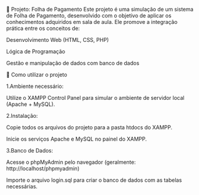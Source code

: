 📄 Projeto: Folha de Pagamento
Este projeto é uma simulação de um sistema de Folha de Pagamento, desenvolvido com o objetivo de aplicar os conhecimentos adquiridos em sala de aula. Ele promove a integração prática entre os conceitos de:

Desenvolvimento Web (HTML, CSS, PHP)

Lógica de Programação

Gestão e manipulação de dados com banco de dados

🔧 Como utilizar o projeto

1.Ambiente necessário:

Utilize o XAMPP Control Panel para simular o ambiente de servidor local (Apache + MySQL).

2.Instalação:

Copie todos os arquivos do projeto para a pasta htdocs do XAMPP.

Inicie os serviços Apache e MySQL no painel do XAMPP.

3.Banco de Dados:

Acesse o phpMyAdmin pelo navegador (geralmente: http://localhost/phpmyadmin)

Importe o arquivo login.sql para criar o banco de dados com as tabelas necessárias.
